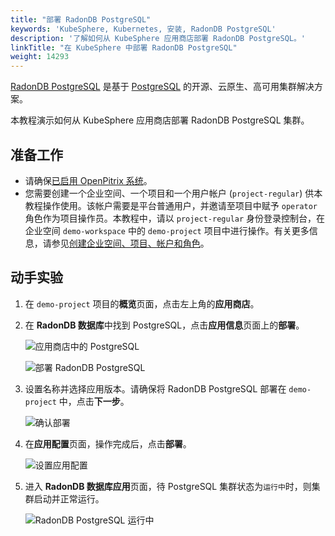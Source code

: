 ```yaml
---
title: "部署 RadonDB PostgreSQL"
keywords: 'KubeSphere, Kubernetes, 安装, RadonDB PostgreSQL'
description: '了解如何从 KubeSphere 应用商店部署 RadonDB PostgreSQL。'
linkTitle: "在 KubeSphere 中部署 RadonDB PostgreSQL"
weight: 14293
---
```


[RadonDB PostgreSQL](https://github.com/radondb/radondb-postgresql-kubernetes) 是基于 [PostgreSQL](https://postgresql.org) 的开源、云原生、高可用集群解决方案。

本教程演示如何从 KubeSphere 应用商店部署 RadonDB PostgreSQL 集群。

## 准备工作

- 请确保[已启用 OpenPitrix 系统](../../../pluggable-components/app-store/)。
- 您需要创建一个企业空间、一个项目和一个用户帐户 (`project-regular`) 供本教程操作使用。该帐户需要是平台普通用户，并邀请至项目中赋予 `operator` 角色作为项目操作员。本教程中，请以 `project-regular` 身份登录控制台，在企业空间 `demo-workspace` 中的 `demo-project` 项目中进行操作。有关更多信息，请参见[创建企业空间、项目、帐户和角色](../../../quick-start/create-workspace-and-project/)。

## 动手实验

1. 在 `demo-project` 项目的**概览**页面，点击左上角的**应用商店**。

2. 在 **RadonDB 数据库**中找到 PostgreSQL，点击**应用信息**页面上的**部署**。

   ![应用商店中的 PostgreSQL](/images/docs/zh-cn/appstore/built-in-apps/radondb-postgresql-app/radondb-postgresql-in-app-store.png)

   ![部署 RadonDB PostgreSQL](/images/docs/zh-cn/appstore/built-in-apps/radondb-postgresql-app/deploy-radondb-postgresql.png)

3. 设置名称并选择应用版本。请确保将 RadonDB PostgreSQL 部署在 `demo-project` 中，点击**下一步**。

   ![确认部署](/images/docs/zh-cn/appstore/built-in-apps/radondb-postgresql-app/confirm-deployment.png)

4. 在**应用配置**页面，操作完成后，点击**部署**。

   ![设置应用配置](/images/docs/zh-cn/appstore/built-in-apps/radondb-postgresql-app/set-app-configuration.png)

5. 进入 **RadonDB 数据库应用**页面，待 PostgreSQL 集群状态为`运行中`时，则集群启动并正常运行。

   ![RadonDB PostgreSQL 运行中](/images/docs/zh-cn/appstore/built-in-apps/radondb-postgresql-app/radondb-postgresql-running.png)
